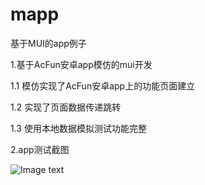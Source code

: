 # mapp
基于MUI的app例子

1.基于AcFun安卓app模仿的mui开发

  1.1 模仿实现了AcFun安卓app上的功能页面建立
  
  1.2 实现了页面数据传递跳转
  
  1.3 使用本地数据模拟测试功能完整
  

2.app测试截图

![Image text](https://raw.github.com/XFpzl/mapp/master/images/appPic.png)
